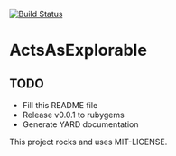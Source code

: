 [![Build Status](https://travis-ci.org/hiasinho/acts_as_explorable.svg?branch=develop)](https://travis-ci.org/hiasinho/acts_as_explorable)

# ActsAsExplorable

## TODO
- Fill this README file
- Release v0.0.1 to rubygems
- Generate YARD documentation

This project rocks and uses MIT-LICENSE.